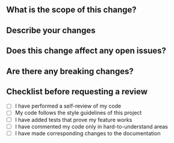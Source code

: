 ## What is the scope of this change?

## Describe your changes

## Does this change affect any open issues?

## Are there any breaking changes?

## Checklist before requesting a review
- [ ] I have performed a self-review of my code
- [ ] My code follows the style guidelines of this project
- [ ] I have added tests that prove my feature works
- [ ] I have commented my code only in hard-to-understand areas
- [ ] I have made corresponding changes to the documentation